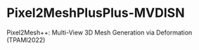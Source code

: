 # Pixel2MeshPlusPlus-MVDISN
Pixel2Mesh++: Multi-View 3D Mesh Generation via Deformation (TPAMI2022)
